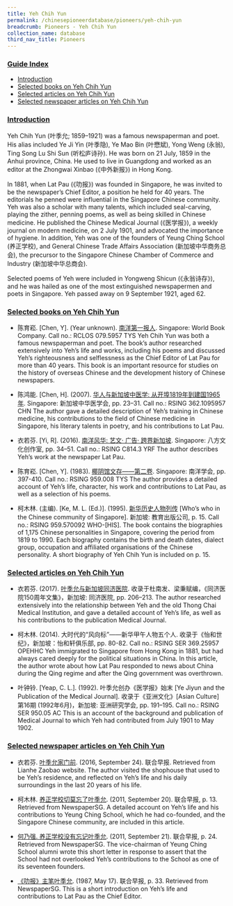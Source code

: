 ```yaml
---
title: Yeh Chih Yun
permalink: /chinesepioneerdatabase/pioneers/yeh-chih-yun
breadcrumb: Pioneers - Yeh Chih Yun
collection_name: database
third_nav_title: Pioneers
---
```


### <u>Guide Index</u>

* [Introduction](#introduction)
* [Selected books on Yeh Chih Yun](#selected-books-on-yeh-chih-yun)
* [Selected articles on Yeh Chih Yun](#selected-articles-on-yeh-chih-yun)
* [Selected newspaper articles on Yeh Chih Yun](#selected-newspaper-articles-on-yeh-chih-yun)

### <u>Introduction</u>

Yeh Chih Yun (叶季允; 1859–1921) was a famous newspaperman and poet. His alias included Ye Ji Yin (叶季隐), Ye Mao Bin (叶懋斌), Yong Weng (永翁), Ting Song Lu Shi Sun (听松庐诗孙). He was born on 21 July, 1859 in the Anhui province, China. He used to live in Guangdong and worked as an editor at the Zhongwai Xinbao (《中外新报》) in Hong Kong.

In 1881, when Lat Pau (《叻报》) was founded in Singapore, he was invited to be the newspaper’s Chief Editor, a position he held for 40 years. The editorials he penned were influential in the Singapore Chinese community. Yeh was also a scholar with many talents, which included seal-carving, playing the zither, penning poems, as well as being skilled in Chinese medicine. He published the Chinese Medical Journal (《医学报》), a weekly journal on modern medicine, on 2 July 1901, and advocated the importance of hygiene. In addition, Yeh was one of the founders of Yeung Ching School (养正学校), and General Chinese Trade Affairs Association (新加坡中华商务总会), the precursor to the Singapore Chinese Chamber of Commerce and Industry (新加坡中华总商会).

Selected poems of Yeh were included in Yongweng Shicun (《永翁诗存》), and he was hailed as one of the most extinguished newspapermen and poets in Singapore. Yeh passed away on 9 September 1921, aged 62.

 

### <u>Selected books on Yeh Chih Yun</u>

* 陈育崧. [Chen, Y]. (Year unknown). [南洋第一报人](http://catalogue.nlb.gov.sg/cgi-bin/spydus.exe/FULL/EXPNOS/BIBENQ/3107011/1566786,7). Singapore: World Book Company.
Call no.: RCLOS 079.5957 TYS
Yeh Chih Yun was both a famous newspaperman and poet. The book’s author researched extensively into Yeh’s life and works, including his poems and discussed Yeh’s righteousness and selflessness as the Chief Editor of Lat Pau for more than 40 years. This book is an important resource for studies on the history of overseas Chinese and the development history of Chinese newspapers.
 

* 陈鸿能. [Chen, H]. (2007). [华人与新加坡中医学: 从开埠1819年到建国1965年](http://catalogue.nlb.gov.sg/cgi-bin/spydus.exe/FULL/EXPNOS/BIBENQ/339251/5643054,2). Singapore: 新加坡中华医学会, pp. 23–31.
Call no.: RSING 362.1095957 CHN
The author gave a detailed description of Yeh’s training in Chinese medicine, his contributions to the field of Chinese medicine in Singapore, his literary talents in poetry, and his contributions to Lat Pau.
 

* 衣若芬. [Yi, R]. (2016). [南洋风华: 艺文· 广告· 跨界新加坡](http://catalogue.nlb.gov.sg/cgi-bin/spydus.exe/FULL/EXPNOS/BIBENQ/340051/153933988,11). Singapore: 八方文化创作室, pp. 34–51.
Call no.: RSING C814.3 YRF
The author describes Yeh’s work at the newspaper Lat Pau.
 

* 陈育崧. [Chen, Y]. (1983). [椰阴馆文存——第二卷](http://catalogue.nlb.gov.sg/cgi-bin/spydus.exe/FULL/EXPNOS/BIBENQ/424115/5247456,2). Singapore: 南洋学会, pp. 397-410.
Call no.: RSING 959.008 TYS
The author provides a detailed account of Yeh’s life, character, his work and contributions to Lat Pau, as well as a selection of his poems.
 

* 柯木林. (主编). [Ke, M. L. (Ed.)]. (1995). [新华历史人物列传](http://eservice.nlb.gov.sg/item_holding_s.aspx?bid=84500628) [Who’s who in the Chinese community of Singapore]. 新加坡: 教育出版公司, p. 15.
Call no.: RSING 959.570092 WHO-\[HIS\].
The book contains the biographies of 1,175 Chinese personalities in Singapore, covering the period from 1819 to 1990. Each biography contains the birth and death dates, dialect group, occupation and affiliated organisations of the Chinese personality. A short biography of Yeh Chih Yun is included on p. 15.
 

 

### <u>Selected articles on Yeh Chih Yun</u>

* 衣若芬. (2017). [叶季允与新加坡同济医院](https://www.academia.edu/35193498/%E8%91%89%E5%AD%A3%E5%85%81%E8%88%87%E6%96%B0%E5%8A%A0%E5%9D%A1%E5%90%8C%E6%BF%9F%E9%86%AB%E9%99%A2_Ye_Jiyun_and_Singapore_Thong_Chai_Medical_Institution). 收录于杜南发、梁秉赋编，《同济医院150周年文集》，新加坡: 同济医院, pp. 206–213.
The author researched extensively into the relationship between Yeh and the old Thong Chai Medical Institution, and gave a detailed account of Yeh’s life, as well as his contributions to the publication Medical Journal.
 

* 柯木林. (2014). 大时代的“风向标”——新华甲午人物五个人. 收录于《怡和世纪》，新加坡：怡和轩俱乐部, pp. 80-82.
Call no.: RSING SER 369.25957 OPEHHC
Yeh immigrated to Singapore from Hong Kong in 1881, but had always cared deeply for the political situations in China. In this article, the author wrote about how Lat Pau responded to news about China during the Qing regime and after the Qing government was overthrown.
 

* 叶钟铃. [Yeap, C. L.]. (1992). 叶季允创办《医学报》始末 [Ye Jiyun and the Publication of the Medical Journal]. 收录于《亚洲文化》[Asian Culture] 第16期 (1992年6月)，新加坡: 亚洲研究学会, pp. 191–195.
Call no.: RSING SER 950.05 AC
This is an account of the background and publication of Medical Journal to which Yeh had contributed from July 1901 to May 1902.
 

### <u>Selected newspaper articles on Yeh Chih Yun</u>

* 衣若芬. [叶季允家门前](https://www.zaobao.com.sg/news/fukan/mini-columns/story20160924-670008). (2016, September 24). 联合早报. Retrieved from Lianhe Zaobao website.
The author visited the shophouse that used to be Yeh’s residence, and reflected on Yeh’s life and his daily surroundings in the last 20 years of his life.
 

* 柯木林. [养正学校切莫忘了叶季允](http://eresources.nlb.gov.sg/newspapers/Digitised/Article/lhzb20110920-1.2.21.2.2?ST=1&AT=advanced&K=%E5%8F%B6%E5%AD%A3%E5%85%81&KA=%E5%8F%B6%E5%AD%A3%E5%85%81&DF=&DT=&NPT=&L=Chinese&CTA=Article&QT=%E5%8F%B6,%E5%AD%A3,%E5%85%81&oref=article). (2011, September 20). 联合早报, p. 13. Retrieved from NewspaperSG.
A detailed account on Yeh’s life and his contributions to Yeung Ching School, which he had co-founded, and the Singapore Chinese community, are included in this article.
 

* [何乃强. 养正学校没有忘记叶季允](http://eresources.nlb.gov.sg/newspapers/Digitised/Article/lhzb20110921-2.2.30.2.4?ST=1&AT=advanced&K=%E5%8F%B6%E5%AD%A3%E5%85%81&KA=%E5%8F%B6%E5%AD%A3%E5%85%81&DF=&DT=&NPT=&L=Chinese&CTA=Article&QT=?,?,?&oref=article). (2011, September 21). 联合早报, p. 24. Retrieved from NewspaperSG.
The vice-chairman of Yeung Ching School alumni wrote this short letter in response to assert that the School had not overlooked Yeh’s contributions to the School as one of its seventeen founders.
 

* [《叻报》主笔叶季允](http://eresources.nlb.gov.sg/newspapers/Digitised/Article/lhzb19870517-1.2.51.1.3?ST=1&AT=advanced&K=%E5%8F%B6%E5%AD%A3%E5%85%81&KA=%E5%8F%B6%E5%AD%A3%E5%85%81&DF=&DT=&NPT=&L=Chinese&CTA=Article&QT=?,?,?&oref=article). (1987, May 17). 联合早报, p. 33. Retrieved from NewspaperSG.
This is a short introduction on Yeh’s life and contributions to Lat Pau as the Chief Editor.

